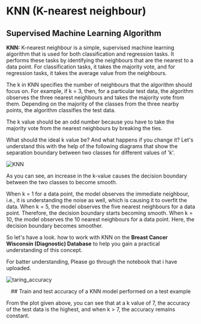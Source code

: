 # KNN (K-nearest neighbour)
## Supervised Machine Learning Algorithm


__KNN:__ K-nearest neighbour is a simple, supervised machine learning algorithm that is used for both classification and regression tasks. It performs these tasks by identifying the neighbours that are the nearest to a data point. For classification tasks, it takes the majority vote, and for regression tasks, it takes the average value from the neighbours. 

 

The k in KNN specifies the number of neighbours that the algorithm should focus on. For example, if k = 3, then, for a particular test data, the algorithm observes the three nearest neighbours and takes the majority vote from them. Depending on the majority of the classes from the three nearby points, the algorithm classifies the test data.

The k value should be an odd number because you have to take the majority vote from the nearest neighbours by breaking the ties. 


What should the ideal k value be? And what happens if you change it? Let's understand this with the help of the following diagrams that show the separation boundary between two classes for different values of 'k'.


![KNN](https://user-images.githubusercontent.com/8578949/117966334-698c9880-b341-11eb-8c19-8a2e50bf9330.png)


As you can see, an increase in the k-value causes the decision boundary between the two classes to become smooth. 

When k = 1 for a data point, the model observes the immediate neighbour, i.e., it is understanding the noise as well, which is causing it to overfit the data. 
When k = 5, the model observes the five nearest neighbours for a data point. Therefore, the decision boundary starts becoming smooth.
When k = 10, the model observes the 10 nearest neighbours for a data point. Here, the decision boundary becomes smoother.


So let's have a look. how to work with KNN on the __Breast Cancer Wisconsin (Diagnostic) Database__ to help you gain a practical understanding of this concept.

For batter understanding, Please go through the notebook that i have uploaded. 

![taring_accuracy](https://user-images.githubusercontent.com/8578949/117967007-372f6b00-b342-11eb-9865-cbfd426ea20f.png)

<p align="center">
     ## Train and test accuracy of a KNN model performed on a test example
</p>



From the plot given above, you can see that at a k value of 7, the accuracy of the test data is the highest, and when k > 7, the accuracy remains constant. 

